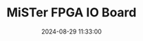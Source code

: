 ---
layout: post
title: MiSTer FPGA IO Board
summary: 
date: '2024-08-29 11:33:00'
tags: [Emulation, MiSTer FPGA, MiSTer FPGA Add-ons]
---